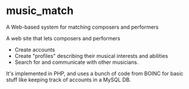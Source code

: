# music_match
A Web-based system for matching composers and performers

A web site that lets composers and performers
* Create accounts
* Create "profiles" describing their musical interests and abilities
* Search for and communicate with other musicians.

It's implemented in PHP, and uses a bunch of code from BOINC
for basic stuff like keeping track of accounts in a MySQL DB.
